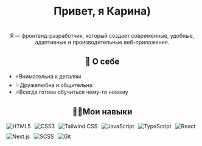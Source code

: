 # <h1 align = "center">Привет, я Карина)<h1/>
<p align = "center">Я — фронтенд-разработчик, который создает современные, удобные, адаптивные и производительные веб-приложения.</p>
<h2 align = "center">🚀 О себе</h2>
<p align = "center">
  <ul>
    <li>⚡Внимательна к деталям</li>
    <li>✨Дружелюбна и общительна</li>
    <li>🔥Всегда готова обучиться чему-то новому</li>
  </ul>
</p>
<h2 align = "center">👩‍💻Мои навыки</h2>
<div style="display: flex; gap: 10px; flex-wrap: wrap;" align = "center">
  <img src="https://img.shields.io/badge/-HTML5-E34F26?logo=html5&logoColor=white&style=flat" alt="HTML5" />
  <img src="https://img.shields.io/badge/-CSS3-1572B6?logo=css3&logoColor=white&style=flat" alt="CSS3" />
  <img src="https://img.shields.io/badge/-Tailwind%20CSS-38B2AC?logo=tailwind-css&logoColor=white&style=flat" alt="Tailwind CSS" />
  <img src="https://img.shields.io/badge/-JavaScript-F7DF1E?logo=javascript&logoColor=black&style=flat" alt="JavaScript" />
  <img src="https://img.shields.io/badge/-TypeScript-3178C6?logo=typescript&logoColor=white&style=flat" alt="TypeScript" />
  <img src="https://img.shields.io/badge/-React-61DAFB?logo=react&logoColor=black&style=flat" alt="React" />
  <img src="https://img.shields.io/badge/-Next.js-000000?logo=next.js&logoColor=white&style=flat" alt="Next.js" />
  <img src="https://img.shields.io/badge/-SCSS-CC6699?logo=sass&logoColor=white&style=flat" alt="SCSS" />
  <img src="https://img.shields.io/badge/-Git-F05032?logo=git&logoColor=white&style=flat" alt="Git" />
</div>

